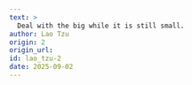 ```yaml
---
text: >
  Deal with the big while it is still small.
author: Lao Tzu
origin: 2
origin_url:
id: lao_tzu-2
date: 2025-09-02 
---
```

